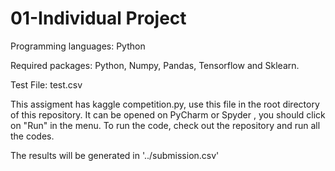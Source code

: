 # 01-Individual Project

Programming languages: Python

Required packages: Python, Numpy, Pandas, Tensorflow and Sklearn.

Test File: test.csv
 
This assigment has kaggle competition.py, use this file in the root directory of this repository. It can be opened on PyCharm or Spyder , you should click on "Run" in the menu. To run the code, check out the repository and run all the codes.

The results will be generated in '../submission.csv'
